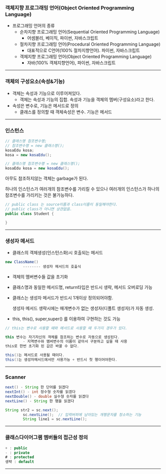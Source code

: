 ### 객체지향 프로그래밍 언어(Object Oriented Programming Language)

- 프로그래밍 언어의 종류
    - 순차지향 프로그래밍 언어(Sequential Oriented Programming Language)
        - 어셈블리, 베이직, 파이썬, 자바스크립트
    - 절차지향 프로그래밍 언어(Procedural Oriented Programming Language)
        - 대표적으로 C언어(100% 절차지향언어). 파이썬, 자바스크립트
    - 객체지향 프로그래밍 언어(Object Oriented Programming Language)
        - 자바(100% 객체지향언어), 파이썬, 자바스크립트

---

### 객체의 구성요소(속성&기능)

- 객체는 속성과 기능으로 이루어져있다.
    - 객체는 속성과 기능의 집합. 속성과 기능을 객체의 멤버(구성요소)라고 한다.
- 속성은 변수로, 기능은 메서드로 정의
    - 클래스를 정의할 때 객체속성은 변수. 기능은 메서드

---

### 인스턴스

```java
// 클래스명 참조변수명;
// 참조변수명 = new 클래스명();
kosaEdu kosa;
kosa = new kosaEdu();

// 클래스명 참조변수명 = new 클래스명();
kosaEdu kosa = new kosaEdu();
```

아무도 참조하지않는 객체는 garbage가 된다.

하나의 인스턴스가 여러개의 참조변수를 가리킬 수 있으나 여러개의 인스턴스가 하나의 참조변수를 가리키는 것은 불가능하다.

```java
// public class 는 source이름과 class이름이 동일해야한다.
// public class가 아니면 상관없음.
public class Student {

}
```

---

### 생성자 메서드

- 클래스의 객체생성(인스턴스화)시 호출되는 메서드

```java
new ClassName() 
		-------- 생성자 메서드의 호출식
```

- 객체의 멤버변수들 값을 초기화
- 클래스명과 동일한 메서드명, return타입은 반드시 생략, 메서드 오버로딩 가능
- 클래스는 생성자 메서드가 반드시 1개이상 정의되어야함.
    
    생성자 메서드 생략시에는 매개변수가 없는 생성자(디폴트 생성자)가 자동 생성.
    
- this, this(), super,super() 를 이용하여 구현하는 것도 가능

```java
// this는 변수로 사용할 때와 메서드로 사용할 때 두가지 경우가 있다.

this 변수는 자기자신의 객체를 참조하는 변수로 자동으로 생성된다.
		- 지역변수와 멤버변수의 이름이 같아서 구분하고 싶을 때 사용
this로 한번 초기화 된 값은 바꿀 수 없다.

this()는 메서드로 사용될 때이다.
this()는 생성자메서드에서만 사용가능 + 반드시 첫 행이어야한다.
```

---

### Scanner

```java
next() - String 한 단어를 읽겠다 
nextInt() - int 정수형 숫자를 읽겠다
nextDouble() - double 실수형 숫자를 읽겠다
nextLine() - String 한 행을 읽겠다
```

```java
String str2 = sc.next();
		sc.nextLine();  // 입력버퍼에 남아있는 개행문자를 청소하는 기능
		String line1 = sc.nextLine();
```

---

### 클래스다이어그램 멤버들의 접근성 정의

```java
+ : public
- : private
# : protected
생략 : default
```

---